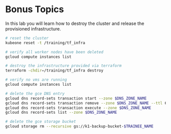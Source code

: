 # Bonus Topics

In this lab you will learn how to destroy the cluster and release the provisioned infrastructure.

```bash
# reset the cluster
kubeone reset -t /training/tf_infra

# verify all worker nodes have been deleted
gcloud compute instances list

# destroy the infrastructure provided via terraform
terraform -chdir=/training/tf_infra destroy

# verify no vms are running
gcloud compute instances list

# delete the gce DNS entry
gcloud dns record-sets transaction start --zone $DNS_ZONE_NAME
gcloud dns record-sets transaction remove --zone $DNS_ZONE_NAME --ttl 60 --name="$DOMAIN." --type A $INGRESS_IP
gcloud dns record-sets transaction execute --zone $DNS_ZONE_NAME
gcloud dns record-sets list --zone $DNS_ZONE_NAME

# delete the gce storage bucket
gcloud storage rm --recursive gs://k1-backup-bucket-$TRAINEE_NAME
```
